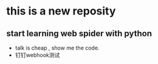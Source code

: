 # this is a new reposity

## start learning web spider with python
+ talk is cheap , show me the code.
+ 钉钉webhook测试

